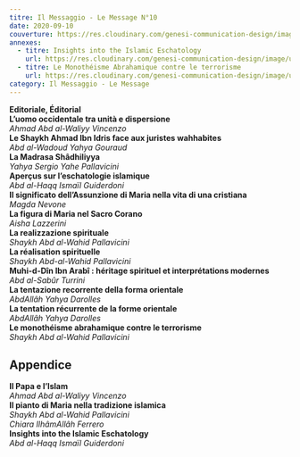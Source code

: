 ```yaml
---
titre: Il Messaggio - Le Message N°10
date: 2020-09-10
couverture: https://res.cloudinary.com/genesi-communication-design/image/upload/v1606125410/ihei/couvertures/messaggio-10_l5lsma.jpg
annexes:
  - titre: Insights into the Islamic Eschatology
    url: https://res.cloudinary.com/genesi-communication-design/image/upload/v1606736221/ihei/PDF/Le%20Message/Le%20Message%2010/Insights-into-the-Islamic_nojkgu.pdf
  - titre: Le Monothéisme Abrahamique contre le terrorisme
    url: https://res.cloudinary.com/genesi-communication-design/image/upload/v1606736221/ihei/PDF/Le%20Message/Le%20Message%2010/Le-Monotheisme-abrahamique-contre-le-terrorisme_mlklph.pdf
category: Il Messaggio - Le Message
---
```

**Editoriale, Éditorial**</br>
**L’uomo occidentale tra unità e dispersione**</br>
*Ahmad Abd al-Waliyy Vincenzo*</br>
**Le Shaykh Ahmad Ibn Idris face aux juristes wahhabites**</br>
*Abd al-Wadoud Yahya Gouraud*</br>
**La Madrasa Shâdhiliyya**</br>
*Yahya Sergio Yahe Pallavicini*</br>
**Aperçus sur l’eschatologie islamique**</br>
*Abd al-Haqq Ismaïl Guiderdoni*</br>
**Il significato dell’Assunzione di Maria nella vita di una cristiana**</br>
*Magda Nevone*</br>
**La figura di Maria nel Sacro Corano**</br>
*Aisha Lazzerini*</br>
**La realizzazione spirituale**</br>
*Shaykh Abd al-Wahid Pallavicini*</br>
**La réalisation spirituelle**</br>
*Shaykh Abd-al-Wahid Pallavicini*</br>
**Muhi-d-Dîn Ibn Arabî&nbsp;: héritage spirituel et interprétations modernes**</br>
*Abd al-Sabûr Turrini*</br>
**La tentazione recorrente della forma orientale**</br>
*AbdAllâh Yahya Darolles*</br>
**La tentation récurrente de la forme orientale**</br>
*AbdAllâh Yahya Darolles*</br>
**Le monothéisme abrahamique contre le terrorisme**</br>
*Shaykh Abd al-Wahid Pallavicini*</br>

## Appendice</br>

**Il Papa e l’Islam**</br>
*Ahmad Abd al-Waliyy Vincenzo*</br>
**Il pianto di Maria nella tradizione islamica**</br>
*Shaykh Abd al-Wahid Pallavicini*</br>
*Chiara IlhâmAllâh Ferrero*</br>
**Insights into the Islamic Eschatology**</br>
*Abd al-Haqq Ismaïl Guiderdoni*